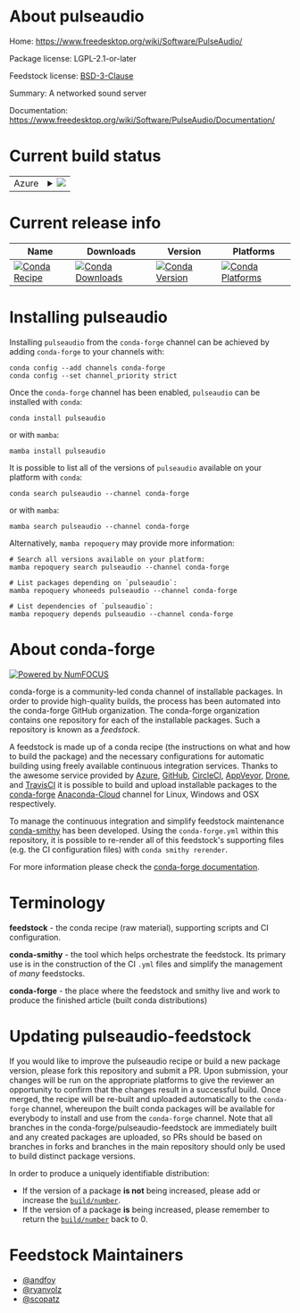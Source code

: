 About pulseaudio
================

Home: https://www.freedesktop.org/wiki/Software/PulseAudio/

Package license: LGPL-2.1-or-later

Feedstock license: [BSD-3-Clause](https://github.com/conda-forge/pulseaudio-feedstock/blob/main/LICENSE.txt)

Summary: A networked sound server

Documentation: https://www.freedesktop.org/wiki/Software/PulseAudio/Documentation/

Current build status
====================


<table>
    
  <tr>
    <td>Azure</td>
    <td>
      <details>
        <summary>
          <a href="https://dev.azure.com/conda-forge/feedstock-builds/_build/latest?definitionId=8429&branchName=main">
            <img src="https://dev.azure.com/conda-forge/feedstock-builds/_apis/build/status/pulseaudio-feedstock?branchName=main">
          </a>
        </summary>
        <table>
          <thead><tr><th>Variant</th><th>Status</th></tr></thead>
          <tbody><tr>
              <td>linux_64</td>
              <td>
                <a href="https://dev.azure.com/conda-forge/feedstock-builds/_build/latest?definitionId=8429&branchName=main">
                  <img src="https://dev.azure.com/conda-forge/feedstock-builds/_apis/build/status/pulseaudio-feedstock?branchName=main&jobName=linux&configuration=linux_64_" alt="variant">
                </a>
              </td>
            </tr><tr>
              <td>linux_aarch64</td>
              <td>
                <a href="https://dev.azure.com/conda-forge/feedstock-builds/_build/latest?definitionId=8429&branchName=main">
                  <img src="https://dev.azure.com/conda-forge/feedstock-builds/_apis/build/status/pulseaudio-feedstock?branchName=main&jobName=linux&configuration=linux_aarch64_" alt="variant">
                </a>
              </td>
            </tr><tr>
              <td>linux_ppc64le</td>
              <td>
                <a href="https://dev.azure.com/conda-forge/feedstock-builds/_build/latest?definitionId=8429&branchName=main">
                  <img src="https://dev.azure.com/conda-forge/feedstock-builds/_apis/build/status/pulseaudio-feedstock?branchName=main&jobName=linux&configuration=linux_ppc64le_" alt="variant">
                </a>
              </td>
            </tr>
          </tbody>
        </table>
      </details>
    </td>
  </tr>
</table>

Current release info
====================

| Name | Downloads | Version | Platforms |
| --- | --- | --- | --- |
| [![Conda Recipe](https://img.shields.io/badge/recipe-pulseaudio-green.svg)](https://anaconda.org/conda-forge/pulseaudio) | [![Conda Downloads](https://img.shields.io/conda/dn/conda-forge/pulseaudio.svg)](https://anaconda.org/conda-forge/pulseaudio) | [![Conda Version](https://img.shields.io/conda/vn/conda-forge/pulseaudio.svg)](https://anaconda.org/conda-forge/pulseaudio) | [![Conda Platforms](https://img.shields.io/conda/pn/conda-forge/pulseaudio.svg)](https://anaconda.org/conda-forge/pulseaudio) |

Installing pulseaudio
=====================

Installing `pulseaudio` from the `conda-forge` channel can be achieved by adding `conda-forge` to your channels with:

```
conda config --add channels conda-forge
conda config --set channel_priority strict
```

Once the `conda-forge` channel has been enabled, `pulseaudio` can be installed with `conda`:

```
conda install pulseaudio
```

or with `mamba`:

```
mamba install pulseaudio
```

It is possible to list all of the versions of `pulseaudio` available on your platform with `conda`:

```
conda search pulseaudio --channel conda-forge
```

or with `mamba`:

```
mamba search pulseaudio --channel conda-forge
```

Alternatively, `mamba repoquery` may provide more information:

```
# Search all versions available on your platform:
mamba repoquery search pulseaudio --channel conda-forge

# List packages depending on `pulseaudio`:
mamba repoquery whoneeds pulseaudio --channel conda-forge

# List dependencies of `pulseaudio`:
mamba repoquery depends pulseaudio --channel conda-forge
```


About conda-forge
=================

[![Powered by
NumFOCUS](https://img.shields.io/badge/powered%20by-NumFOCUS-orange.svg?style=flat&colorA=E1523D&colorB=007D8A)](https://numfocus.org)

conda-forge is a community-led conda channel of installable packages.
In order to provide high-quality builds, the process has been automated into the
conda-forge GitHub organization. The conda-forge organization contains one repository
for each of the installable packages. Such a repository is known as a *feedstock*.

A feedstock is made up of a conda recipe (the instructions on what and how to build
the package) and the necessary configurations for automatic building using freely
available continuous integration services. Thanks to the awesome service provided by
[Azure](https://azure.microsoft.com/en-us/services/devops/), [GitHub](https://github.com/),
[CircleCI](https://circleci.com/), [AppVeyor](https://www.appveyor.com/),
[Drone](https://cloud.drone.io/welcome), and [TravisCI](https://travis-ci.com/)
it is possible to build and upload installable packages to the
[conda-forge](https://anaconda.org/conda-forge) [Anaconda-Cloud](https://anaconda.org/)
channel for Linux, Windows and OSX respectively.

To manage the continuous integration and simplify feedstock maintenance
[conda-smithy](https://github.com/conda-forge/conda-smithy) has been developed.
Using the ``conda-forge.yml`` within this repository, it is possible to re-render all of
this feedstock's supporting files (e.g. the CI configuration files) with ``conda smithy rerender``.

For more information please check the [conda-forge documentation](https://conda-forge.org/docs/).

Terminology
===========

**feedstock** - the conda recipe (raw material), supporting scripts and CI configuration.

**conda-smithy** - the tool which helps orchestrate the feedstock.
                   Its primary use is in the construction of the CI ``.yml`` files
                   and simplify the management of *many* feedstocks.

**conda-forge** - the place where the feedstock and smithy live and work to
                  produce the finished article (built conda distributions)


Updating pulseaudio-feedstock
=============================

If you would like to improve the pulseaudio recipe or build a new
package version, please fork this repository and submit a PR. Upon submission,
your changes will be run on the appropriate platforms to give the reviewer an
opportunity to confirm that the changes result in a successful build. Once
merged, the recipe will be re-built and uploaded automatically to the
`conda-forge` channel, whereupon the built conda packages will be available for
everybody to install and use from the `conda-forge` channel.
Note that all branches in the conda-forge/pulseaudio-feedstock are
immediately built and any created packages are uploaded, so PRs should be based
on branches in forks and branches in the main repository should only be used to
build distinct package versions.

In order to produce a uniquely identifiable distribution:
 * If the version of a package **is not** being increased, please add or increase
   the [``build/number``](https://docs.conda.io/projects/conda-build/en/latest/resources/define-metadata.html#build-number-and-string).
 * If the version of a package **is** being increased, please remember to return
   the [``build/number``](https://docs.conda.io/projects/conda-build/en/latest/resources/define-metadata.html#build-number-and-string)
   back to 0.

Feedstock Maintainers
=====================

* [@andfoy](https://github.com/andfoy/)
* [@ryanvolz](https://github.com/ryanvolz/)
* [@scopatz](https://github.com/scopatz/)

